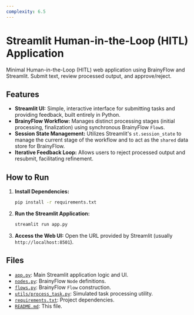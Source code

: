 ```yaml
---
complexity: 6.5
---
```


# Streamlit Human-in-the-Loop (HITL) Application

Minimal Human-in-the-Loop (HITL) web application using BrainyFlow and Streamlit. Submit text, review processed output, and approve/reject.

## Features

- **Streamlit UI:** Simple, interactive interface for submitting tasks and providing feedback, built entirely in Python.
- **BrainyFlow Workflow:** Manages distinct processing stages (initial processing, finalization) using synchronous BrainyFlow `Flow`s.
- **Session State Management:** Utilizes Streamlit's `st.session_state` to manage the current stage of the workflow and to act as the `shared` data store for BrainyFlow.
- **Iterative Feedback Loop:** Allows users to reject processed output and resubmit, facilitating refinement.

## How to Run

1.  **Install Dependencies:**

    ```bash
    pip install -r requirements.txt
    ```

2.  **Run the Streamlit Application:**

    ```bash
    streamlit run app.py
    ```

3.  **Access the Web UI:**
    Open the URL provided by Streamlit (usually `http://localhost:8501`).

## Files

- [`app.py`](./app.py): Main Streamlit application logic and UI.
- [`nodes.py`](./nodes.py): BrainyFlow `Node` definitions.
- [`flows.py`](./flows.py): BrainyFlow `Flow` construction.
- [`utils/process_task.py`](./utils/process_task.py): Simulated task processing utility.
- [`requirements.txt`](./requirements.txt): Project dependencies.
- [`README.md`](./README.md): This file.
